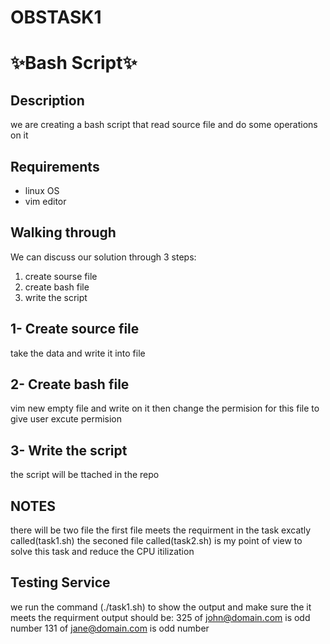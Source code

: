 # OBSTASK1


# ✨Bash Script✨

## Description
we are creating a bash script that read source file and do some operations on it

## Requirements
- linux OS 
- vim editor

## Walking through
We can discuss our solution through 3 steps:

1. create sourse file
2. create bash file 
3. write the script 

## 1- Create source file

take the data and write it into file

## 2- Create bash file

vim new empty file and write on it then change the permision for this file to give user excute permision

## 3- Write the script

the script will be ttached in the repo

## NOTES 

there will be two file the first file meets the requirment in the task excatly called(task1.sh)
the seconed file called(task2.sh) is my point of view to solve this task and reduce the CPU itilization 

## Testing Service

we run the command (./task1.sh) to show the output and make sure the it meets the requirment output should be:
       325 of john@domain.com is odd number
       131 of jane@domain.com is odd number
